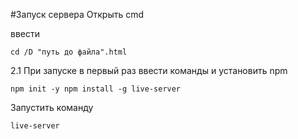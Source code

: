 #Запуск сервера
Открыть cmd

ввести
```
cd /D "путь до файла".html
```


2.1 При запуске в первый раз ввести команды и установить npm
```
npm init -y npm install -g live-server
```

Запустить команду
```
live-server
```
